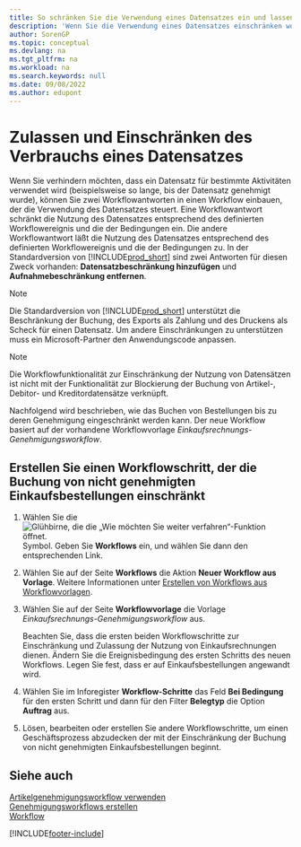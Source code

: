 ```yaml
---
title: So schränken Sie die Verwendung eines Datensatzes ein und lassen sie zu
description: 'Wenn Sie die Verwendung eines Datensatzes einschränken wollen, können Sie zwei Workflow-Reaktionen in einen Workflow einbinden, der die Verwendung des Datensatzes steuert.'
author: SorenGP
ms.topic: conceptual
ms.devlang: na
ms.tgt_pltfrm: na
ms.workload: na
ms.search.keywords: null
ms.date: 09/08/2022
ms.author: edupont
---
```

# <a name="restrict-and-allow-usage-of-a-record"></a><a name="restrict-and-allow-usage-of-a-record"></a><a name="restrict-and-allow-usage-of-a-record"></a>Zulassen und Einschränken des Verbrauchs eines Datensatzes

Wenn Sie verhindern möchten, dass ein Datensatz für bestimmte Aktivitäten verwendet wird (beispielsweise so lange, bis der Datensatz genehmigt wurde), können Sie zwei Workflowantworten in einen Workflow einbauen, der die Verwendung des Datensatzes steuert. Eine Workflowantwort schränkt die Nutzung des Datensatzes entsprechend des definierten Workflowereignis und die der Bedingungen ein. Die andere Workflowantwort läßt die Nutzung des Datensatzes entsprechend des definierten Workflowereignis und die der Bedingungen zu. In der Standardversion von [!INCLUDE[prod_short](includes/prod_short.md)] sind zwei Antworten für diesen Zweck vorhanden: **Datensatzbeschränkung hinzufügen** und **Aufnahmebeschränkung entfernen**.

> [!NOTE]  
> Die Standardversion von [!INCLUDE[prod_short](includes/prod_short.md)] unterstützt die Beschränkung der Buchung, des Exports als Zahlung und des Druckens als Scheck für einen Datensatz. Um andere Einschränkungen zu unterstützen muss ein Microsoft-Partner den Anwendungscode anpassen.  

> [!NOTE]  
> Die Workflowfunktionalität zur Einschränkung der Nutzung von Datensätzen ist nicht mit der Funktionalität zur Blockierung der Buchung von Artikel-, Debitor- und Kreditordatensätze verknüpft.

Nachfolgend wird beschrieben, wie das Buchen von Bestellungen bis zu deren Genehmigung eingeschränkt werden kann. Der neue Workflow basiert auf der vorhandene Workflowvorlage *Einkaufsrechnungs-Genehmigungsworkflow*.  

## <a name="create-a-workflow-step-that-restricts-posting-of-unapproved-purchase-orders"></a><a name="create-a-workflow-step-that-restricts-posting-of-unapproved-purchase-orders"></a><a name="create-a-workflow-step-that-restricts-posting-of-unapproved-purchase-orders"></a>Erstellen Sie einen Workflowschritt, der die Buchung von nicht genehmigten Einkaufsbestellungen einschränkt

1. Wählen Sie die ![Glühbirne, die die „Wie möchten Sie weiter verfahren“-Funktion öffnet.](media/ui-search/search_small.png "Wie möchten Sie weiter verfahren?") Symbol. Geben Sie **Workflows** ein, und wählen Sie dann den entsprechenden Link.  
2. Wählen Sie auf der Seite **Workflows** die Aktion **Neuer Workflow aus Vorlage**. Weitere Informationen unter [Erstellen von Workflows aus Workflowvorlagen](across-how-to-create-workflows-from-workflow-templates.md).
3. Wählen Sie auf der Seite **Workflowvorlage** die Vorlage *Einkaufsrechnungs-Genehmigungsworkflow* aus.  

   Beachten Sie, dass die ersten beiden Workflowschritte zur Einschränkung und Zulassung der Nutzung von Einkaufsrechnungen dienen. Ändern Sie die Ereignisbedingung des ersten Schritts des neuen Workflows. Legen Sie fest, dass er auf Einkaufsbestellungen angewandt wird.  
4. Wählen Sie im Inforegister **Workflow-Schritte** das Feld **Bei Bedingung** für den ersten Schritt und dann für den Filter **Belegtyp** die Option **Auftrag** aus.  
5. Lösen, bearbeiten oder erstellen Sie andere Workflowschritte, um einen Geschäftsprozess abzudecken der mit der Einschränkung der Buchung von nicht genehmigten Einkaufsbestellungen beginnt.  

## <a name="see-also"></a><a name="see-also"></a><a name="see-also"></a>Siehe auch

[Artikelgenehmigungsworkflow verwenden](across-use-workflows.md)  
[Genehmigungsworkflows erstellen](across-how-to-create-workflows.md)  
[Workflow](across-workflow.md)  

[!INCLUDE[footer-include](includes/footer-banner.md)]
